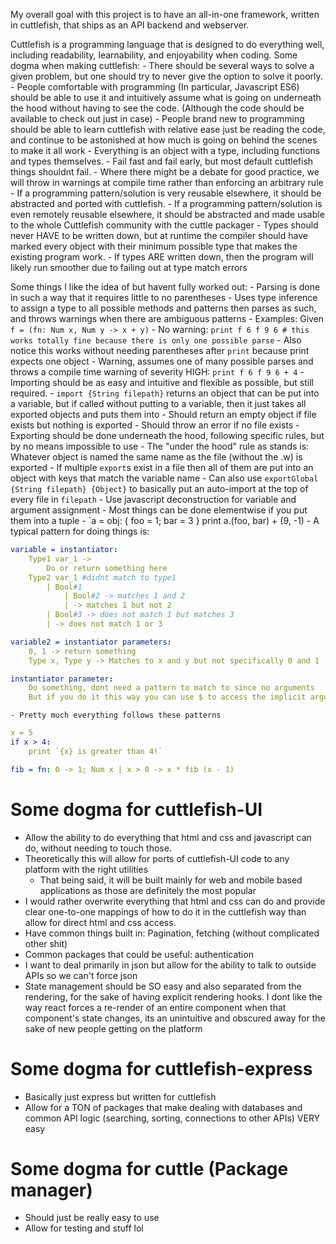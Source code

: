 My overall goal with this project is to have an all-in-one framework, written in cuttlefish, that ships as an API backend and webserver.

Cuttlefish is a programming language that is designed to do everything well, including readability, learnability, and enjoyability when coding.
Some dogma when making cuttlefish:
    - There should be several ways to solve a given problem, but one should try to never give the option to solve it poorly.
    - People comfortable with programming (In particular, Javascript ES6) should be able to use it and intuitively assume what is going on underneath the hood without having to see the code. (Although the code should be available to check out just in case)
    - People brand new to programming should be able to learn cuttlefish with relative ease just be reading the code, and continue to be astonished at how much is going on behind the scenes to make it all work
    - Everything is an object with a type, including functions and types themselves.
    - Fail fast and fail early, but most default cuttlefish things shouldnt fail.
    - Where there might be a debate for good practice, we will throw in warnings at compile time rather than enforcing an arbitrary rule
    - If a programming pattern/solution is very reusable elsewhere, it should be abstracted and ported with cuttlefish.
    - If a programming pattern/solution is even remotely reusable elsewhere, it should be abstracted and made usable to the whole Cuttlefish community with the cuttle packager
    - Types should never HAVE to be written down, but at runtime the compiler should have marked every object with their minimum possible type that makes the existing program work.
      - If types ARE written down, then the program will likely run smoother due to failing out at type match errors


Some things I like the idea of but havent fully worked out:
    - Parsing is done in such a way that it requires little to no parentheses
      - Uses type inference to assign a type to all possible methods and patterns then parses as such, and throws warnings when there are ambiguous patterns
      - Examples: Given `f = (fn: Num x, Num y -> x + y)`
        - No warning: `print f 6 f 9 6 # this works totally fine because there is only one possible parse`
          - Also notice this works without needing parentheses after `print` because print expects one object
        - Warning, assumes one of many possible parses and throws a compile time warning of severity HIGH: `print f 6 f 9 6 + 4`
    - Importing should be as easy and intuitive and flexible as possible, but still required.
      - `import {String filepath}` returns an object that can be put into a variable, but if called without putting to a variable, then it just takes all exported objects and puts them into 
        - Should return an empty object if file exists but nothing is exported
        - Should throw an error if no file exists
    - Exporting should be done underneath the hood, following specific rules, but by no means impossible to use
      - The "under the hood" rule as stands is: Whatever object is named the same name as the file (without the .w) is exported
      - If multiple `export`s exist in a file then all of them are put into an object with keys that match the variable name
      - Can also use `exportGlobal {String filepath} {Object}` to basically put an auto-import at the top of every file in `filepath`
    - Use javascript deconstruction for variable and argument assignment
    - Most things can be done elementwise if you put them into a tuple
      - `a = obj: { foo = 1; bar = 3 } print a.(foo, bar) + (9, -1)
    - A typical pattern for doing things is:
```yaml
variable = instantiator:
    Type1 var_1 ->
        Do or return something here
    Type2 var_1 #didnt match to type1
        | Bool#1
            | Bool#2 -> matches 1 and 2
            | -> matches 1 but not 2
        | Bool#3 -> does not match 1 but matches 3
        | -> does not match 1 or 3

variable2 = instantiator parameters:
    0, 1 -> return something
    Type x, Type y -> Matches to x and y but not specifically 0 and 1

instantiator parameter:
    Do something, dont need a pattern to match to since no arguments
    But if you do it this way you can use $ to access the implicit argument
```
    - Pretty much everything follows these patterns
```yaml
x = 5
if x > 4:
    print `{x} is greater than 4!`

fib = fn: 0 -> 1; Num x | x > 0 -> x * fib (x - 1)
```





# Some dogma for cuttlefish-UI
  - Allow the ability to do everything that html and css and javascript can do, without needing to touch those.
  - Theoretically this will allow for ports of cuttlefish-UI code to any platform with the right utilities
    - That being said, it will be built mainly for web and mobile based applications as those are definitely the most popular
  - I would rather overwrite everything that html and css can do and provide clear one-to-one mappings of how to do it in the cuttlefish way than allow for direct html and css access.
  - Have common things built in: Pagination, fetching (without complicated other shit)
  - Common packages that could be useful: authentication
  - I want to deal primarily in json but allow for the ability to talk to outside APIs so we can't force json
  - State management should be SO easy and also separated from the rendering, for the sake of having explicit rendering hooks. I dont like the way react forces a re-render of an entire component when that component's state changes, its an unintuitive and obscured away for the sake of new people getting on the platform

# Some dogma for cuttlefish-express
  - Basically just express but written for cuttlefish
  - Allow for a TON of packages that make dealing with databases and common API logic (searching, sorting, connections to other APIs) VERY easy

# Some dogma for cuttle (Package manager)
  - Should just be really easy to use
  - Allow for testing and stuff lol